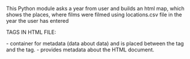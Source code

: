 This Python module asks a year from user and builds an html map, which shows the places,
 where films were filmed using locations.csv file in the year the user has entered 
 

 TAGS IN HTML FILE:
 
<head> - container for metadata (data about data) and is placed between the tag and the tag.
<meta> - provides metadata about the HTML document.
<script> - is used to define a client-side script (JavaScript).he <script> element either contains scripting statements,
 or it points to an external script file through the src attribute.
<link> - defines a link between a document and an external resource. The <link> tag is used to
 link to external style sheets.
<style> - tag is used to define style information for an HTML document.
 Inside the <style> element you specify how HTML elements should render in a browser. 
 Each HTML document can contain multiple <style> tags.
<body>- tag defines the document's body. The <body> element contains all the contents of an HTML document,
 such as text, hyperlinks, images, tables, lists, etc.
<div> - tag defines a division or a section in an HTML document.
 The <div> element is often used as a container for other HTML elements to style them with CSS.


-----
Using this module, you can learn where films of certain year were filmed(the second layer).
One layer is a simple map(Open street map).Another layer shows us the population of the countries
 with different colours according to the number of population.
The files: locations.csv and world.json were used.

